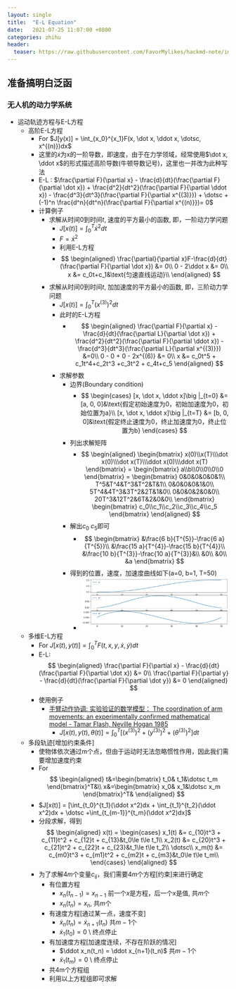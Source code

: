 ```yaml
---
layout: single
title:  "E-L Equation"
date:   2021-07-25 11:07:00 +0800
categories: zhihu
header:
  teaser: https://raw.githubusercontent.com/FavorMylikes/hackmd-note/img/img/20210725184457.png
---
```


## 准备搞明白泛函

### 无人机的动力学系统

- 运动轨迹方程与E-L方程
  - 高阶E-L方程
    - For $J[y(x)] = \int_{x_0}^{x_1}F(x, \dot x, \ddot x, \dotsc, x^{(n)})dx$
    - 这里的$\dot x$为x的一阶导数，即速度，由于在力学领域，经常使用$\dot x, \ddot x$的形式描述高阶导数(牛顿导数记号)，这里也一并改为此种写法
    - E-L : $\frac{\partial F}{\partial x} - \frac{d}{dt}(\frac{\partial F}{\partial \dot x}) + \frac{d^2}{dt^2}(\frac{\partial F}{\partial \ddot x}) - \frac{d^3}{dt^3}(\frac{\partial F}{\partial x^{(3)}}) + \dotsc +(-1)^n \frac{d^n}{dt^n}(\frac{\partial F}{\partial x^{(n)}})= 0$
    - 计算例子
      - 求解从时间$0$到时间$t$, 速度的平方最小的函数, 即，一阶动力学问题
        - $J[x(t)] = \int_{0}^{T}\dot x^2dt$
        - $F = \dot x^2$
        - 利用E-L方程
        - $$
            \begin{aligned}
               \frac{\partial}{\partial x}F-\frac{d}{dt}(\frac{\partial F}{\partial \dot x}) &= 0\\
               0 - 2\ddot x &= 0\\
               x &= c_0t+c_1&\text{匀速直线运动}\\
            \end{aligned}
          $$
      - 求解从时间$0$到时间$t$, 加加速度的平方最小的函数, 即，三阶动力学问题
        - $J[x(t)] = \int_{0}^{T}(x^{(3)})^2dt$
        - 此时的E-L方程
          - $$
              \begin{aligned}
                  \frac{\partial F}{\partial x} - \frac{d}{dt}(\frac{\partial L}{\partial \dot x}) + \frac{d^2}{dt^2}(\frac{\partial F}{\partial \ddot x}) - \frac{d^3}{dt^3}(\frac{\partial L}{\partial x^{(3)}})
                  &=0\\
                  0 - 0 + 0 - 2x^{(6)} &= 0\\
                  x &= c_0t^5 + c_1t^4+c_2t^3 +c_3t^2 + c_4t+c_5
              \end{aligned}
            $$
        - 求解参数
          - 边界(Boundary condition)
            - $$
                  \begin{cases}
                      [x, \dot x, \ddot x]\big |_{t=0} &= [a, 0, 0]&\text{假定初始速度为0，初始加速度为0，初始位置为a}\\
                      [x, \dot x, \ddot x]\big |_{t=T} &= [b, 0, 0]&\text{假定终止速度为0，终止加速度为0，终止位置为b}
                  \end{cases}
              $$
          - 列出求解矩阵
            - $$
                  \begin{aligned}
                      \begin{bmatrix}
                          x(0)\\x(T)\\\dot x(0)\\\dot x(T)\\\ddot x(0)\\\ddot x(T)
                      \end{bmatrix}
                      =
                      \begin{bmatrix}
                          a\\b\\0\\0\\0\\0
                      \end{bmatrix}
                      =
                      \begin{bmatrix}
                          0&0&0&0&0&1\\
                          T^5&T^4&T^3&T^2&T&1\\
                          0&0&0&0&1&0\\
                          5T^4&4T^3&3T^2&2T&1&0\\
                          0&0&0&2&0&0\\
                          20T^3&12T^2&6T&2&0&0\\
                      \end{bmatrix}
                      \begin{bmatrix}
                          c_0\\c_1\\c_2\\c_3\\c_4\\c_5
                      \end{bmatrix}
                  \end{aligned}
              $$
          - 解出$c_0 ~ c_5$即可
            - $$
                  \begin{bmatrix}
                      &\frac{6 b}{T^{5}}-\frac{6 a}{T^{5}}\\
                      &\frac{15 a}{T^{4}}-\frac{15 b}{T^{4}}\\
                      &\frac{10 b}{T^{3}}-\frac{10 a}{T^{3}}&\\
                      &0\\
                      &0\\
                      &a
                  \end{bmatrix}
              $$
          - 得到的位置，速度，加速度曲线如下(a=0, b=1, T=50)
            - ![20210725184457](https://raw.githubusercontent.com/FavorMylikes/hackmd-note/img/img/20210725184457.png)
  - 多维E-L方程
    - For $J[x(t), y(t)] = \int_0^TF(t, x, y, \dot x, \dot y)dt$
    - E-L:
      $$
            \begin{aligned}
                    \frac{\partial F}{\partial x} - \frac{d}{dt}(\frac{\partial F}{\partial \dot x}) &= 0\\
                    \frac{\partial F}{\partial y} - \frac{d}{dt}(\frac{\partial F}{\partial \dot y}) &= 0
            \end{aligned}
      $$
    - 使用例子
      - [手臂动作协调: 实验验证的数学模型： The coordination of arm movements: an experimentally confirmed mathematical model - Tamar Flash, Neville Hogan 1985](https://www.jneurosci.org/content/jneuro/5/7/1688.full.pdf)
        - $J[x(t), y(t), \theta(t)] = \int_{0}^{T}[(x^{(3)})^2+(y^{(3)})^2+(\theta^{(3)})^2]dt$
  - 多段轨迹[增加约束条件]
    - 使物体依次通过m个点，但由于运动时无法忽略惯性作用，因此我们需要增加速度约束
    - For
    $$
        \begin{aligned}
            t&=\begin{bmatrix}
                t_0& t_1&\dotsc t_m
            \end{bmatrix}^T&\\
            x&=\begin{bmatrix}
                x_0& x_1&\dotsc x_m
            \end{bmatrix}^T&
        \end{aligned}
    $$
    - $J[x(t)] = [\int_{t_0}^{t_1}(\ddot x^2)dx + \int_{t_1}^{t_2}(\ddot x^2)dx + \dotsc +\int_{t_{m-1}}^{t_m}(\ddot x^2)dx]$
    - 分段求解，得到
      $$
        \begin{aligned}
            x(t) = \begin{cases}
                x_1(t) &= c_{10}t^3 + c_{11}t^2 + c_{12}t + c_{13}&t_0\le t\le t_1\\
                x_2(t) &= c_{20}t^3 + c_{21}t^2 + c_{22}t + c_{23}&t_1\le t\le t_2\\
                \dotsc\\
                x_m(t) &= c_{m0}t^3 + c_{m1}t^2 + c_{m2}t + c_{m3}&t_0\le t\le t_m\\
            \end{cases}
        \end{aligned}
      $$
    - 为了求解$4m$个变量$c_{ij}$，我们需要$4m$个方程[约束]来进行确定
      - 有位置方程
        - $x_n(t_{n-1}) = x_{n-1}$ 前一个$x$是方程，后一个$x$是值, 共$m$个
        - $x_n(t_n) = x_n$, 共$m$个
      - 有速度方程[通过某一点，速度不变]
        - $\dot x_n(t_n) = \dot x_{n+1}(t_n)$ 共$m-1$个
        - $\dot x_1(t_0) = 0$ \\ 终点停止
      - 有加速度方程[加速度连续，不存在阶跃的情况]
        - $\ddot x_n(t_n) = \ddot x_{n+1}(t_n)$ 共$m-1$个
        - $\dot x_1(t_m) = 0$ \\ 终点停止
      - 共4m个方程组
      - 利用以上方程组即可求解
